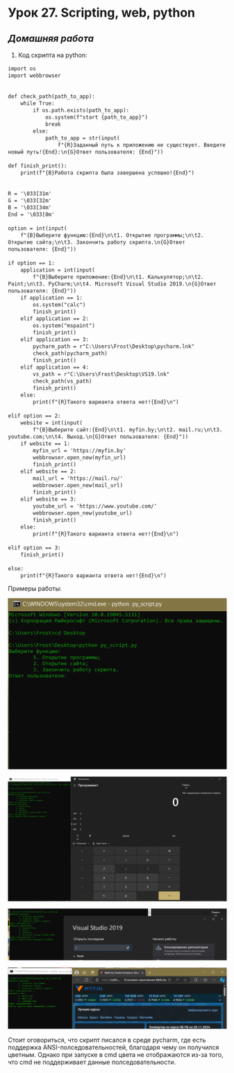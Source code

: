 # Урок 27. Scripting, web, python  

 ## ***Домашняя работа*** ##  
1) Код скрипта на python:
```
import os
import webbrowser


def check_path(path_to_app):
    while True:
        if os.path.exists(path_to_app):
            os.system(f"start {path_to_app}")
            break
        else:
            path_to_app = str(input(
                f"{R}Заданный путь к приложению не существует. Введите новый путь!{End}:\n{G}Ответ пользователя: {End}"))

def finish_print():
    print(f"{B}Работа скрипта была завершена успешно!{End}")


R = '\033[31m'
G = '\033[32m'
B = '\033[34m'
End = '\033[0m'

option = int(input(
    f"{B}Выберите функцию:{End}\n\t1. Открытие программы;\n\t2. Открытие сайта;\n\t3. Закончить работу скрипта.\n{G}Ответ пользователя: {End}"))

if option == 1:
    application = int(input(
        f"{B}Выберите приложение:{End}\n\t1. Калькулятор;\n\t2. Paint;\n\t3. PyCharm;\n\t4. Microsoft Visual Studio 2019.\n{G}Ответ пользователя: {End}"))
    if application == 1:
        os.system("calc")
        finish_print()
    elif application == 2:
        os.system("mspaint")
        finish_print()
    elif application == 3:
        pycharm_path = r"C:\Users\Frost\Desktop\pycharm.lnk"
        check_path(pycharm_path)
        finish_print()
    elif application == 4:
        vs_path = r"C:\Users\Frost\Desktop\VS19.lnk"
        check_path(vs_path)
        finish_print()
    else:
        print(f"{R}Такого варианта ответа нет!{End}\n")

elif option == 2:
    website = int(input(
        f"{B}Выберите сайт:{End}\n\t1. myfin.by;\n\t2. mail.ru;\n\t3. youtube.com;\n\t4. Выход.\n{G}Ответ пользователя: {End}"))
    if website == 1:
        myfin_url = 'https://myfin.by'
        webbrowser.open_new(myfin_url)
        finish_print()
    elif website == 2:
        mail_url = 'https://mail.ru/'
        webbrowser.open_new(mail_url)
        finish_print()
    elif website == 3:
        youtube_url = 'https://www.youtube.com/'
        webbrowser.open_new(youtube_url)
        finish_print()
    else:
        print(f"{R}Такого варианта ответа нет!{End}\n")

elif option == 3:
    finish_print()

else:
    print(f"{R}Такого варианта ответа нет!{End}\n")
```

Примеры работы:  

![launch_script](images/launch_script.png)  

![res1](images/res1.png)  

![res2](images/res2.png)

![res3](images/res3.png)  

Стоит оговориться, что скрипт писался в среде pycharm, где есть поддержка ANSI-полседовательностей, благодаря чему он получился цветным. Однако при запуске в cmd цвета не отображаются из-за того, что cmd не поддерживает данные полседовательности.

